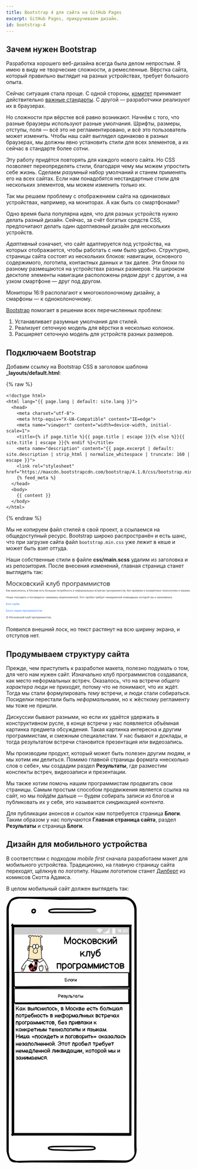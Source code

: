 ```yaml
---
title: Bootstrap 4 для сайта на GitHub Pages
excerpt: GitHub Pages, прикручиваем дизайн.
id: bootstrap-4
---
```


## Зачем нужен Bootstrap

Разработка хорошего веб-дизайна всегда была делом непростым. Я имею в виду не творческие сложности, а ремесленные. Вёрстка сайта,
который правильно выглядит на разных устройствах, требует большого опыта.

Сейчас ситуация стала проще. С одной стороны, [комитет](http://www.w3.org/) принимает действительно [важные стандарты](http://www.w3.org/TR/css-grid-1/).
С другой&nbsp;&mdash; разработчики реализуют их в браузерах.

Но сложности при вёрстке всё равно возникают. Начнём с того, что разные браузеры используют разные умолчания. Шрифты, размеры,
отступы, поля&nbsp;&mdash; всё это не регламентировано, и всё это пользователь может изменить. Чтобы наш сайт выглядел
одинаково в разных браузерах, мы должны явно установить стили для всех элементов, а их сейчас в стандарте более сотни.

Эту работу придётся повторять для каждого нового сайта. Но CSS позволяет переопределять стили, благодаря чему мы можем упростить себе жизнь.
Сделаем *разумный* набор умолчаний и станем применять его на всех сайтах. Если нам понадобятся нестандартные стили для нескольких
элементов, мы можем изменить только их.

Так мы решаем проблему с отображением сайта на одинаковых устройствах, например, на мониторах. А как быть со смартфонами?

Одно время была популярна идея, что для разных устройств нужно делать разный дизайн. Сейчас, за счёт богатых средств CSS, предпочитают
делать один *адаптиваный* дизайн для нескольких устройств.

*Адаптивный* означает, что сайт адаптируется под устройства, на которых отображается, чтобы работать с ним было удобно.
Структурно, страницы сайта состоят из нескольких блоков: навигации, основного содержимого, логотипа, контактных данных и так далее. Эти блоки
по разному размещаются на устройствах разных размеров. На широком десктопе элементы навигации расположены рядом друг с другом, а на узком
смартфоне&nbsp;&mdash; друг под другом.

Мониторы 16:9 располагают к многоколоночному дизайну, а смарфоны&nbsp;&mdash; к одноколоночному.

[Bootstrap](https://getbootstrap.com/) помогает в решении всех перечисленных проблем:

1. Устанавливает разумные умолчания для стилей.
1. Реализует сеточную модель для вёрстки в несколько колонок.
1. Расширяет сеточную модель для устройств разных размеров.

## Подключаем Bootstrap

Добавим ссылку на Bootstrap CSS в заголовок шаблона **\_layouts/default.html**:

{% raw %}
```liquid
<!doctype html>
<html lang="{{ page.lang | default: site.lang }}">
  <head>
    <meta charset="utf-8">
    <meta http-equiv="X-UA-Compatible" content="IE=edge">
    <meta name="viewport" content="width=device-width, initial-scale=1">
    <title>{% if page.title %}{{ page.title | escape }}{% else %}}{{ site.title | escape }}{% endif %}</title>
    <meta name="description" content="{{ page.excerpt | default: site.description | strip_html | normalize_whitespace | truncate: 160 | escape }}">
    <link rel="stylesheet" href="https://maxcdn.bootstrapcdn.com/bootstrap/4.1.0/css/bootstrap.min.css">
    {% feed_meta %}
  </head>
  <body>
    {{ content }}
  </body>
</html>
```	
{% endraw %}

Мы не копируем файл стилей в свой проект, а ссылаемся на общедоступный ресурс. Bootstrap широко распространён и есть шанс, что
при загрузке сайта файл `bootstrap.min.css` уже лежит в кеше и может быть взят оттуда.

Наши собственные стили в файле **css/main.scss** удалим из заголовка и из репозитория. После внесения изменений, главная страница станет выглядеть так:

![Страница с подключенным CSS](bootstrap-4-just-css.png)

Появился внешний лоск, но текст растянут на всю ширину экрана, и отступов нет.

## Продумываем структуру сайта

Прежде, чем приступить к разработке макета, полезно подумать о том, для чего нам нужен сайт. Изначально клуб программистов создавался,
как место неформальных встреч. Оказалось, что на встречи *общего характера* люди не приходят, потому что не понимают,
что их ждёт. Тогда мы стали формулировать *тему* встречи, и люди стали собираться. Посиделки перестали быть *неформальными*, но
к жёсткому регламенту мы тоже не пришли.

Дискуссии бывают разными, но если их удаётся удержать в конструктивном русле, в конце встречи у нас появляется объёмная картинка предмета обсуждения.
Такая картинка интересна и другим программистам, и смежным специалистам. У нас бывают и доклады, и тогда результатом встречи становится
презентация или видеозапись.

Мы производим продукт, который может быть полезен другим людям, и мы хотим им делиться. Помимо главной страницы формата «несколько слов
о себе», мы создадим раздел **Результаты**, где разместим конспекты встреч, видеозаписи и презентации.

Мы также хотим помочь нашим программистам продвигать свои страницы. Самым простым способом продвижения является ссылка на сайт, но мы пойдём
дальше&nbsp;&mdash; будем собирать записи из блогов и публиковать их у себя, это называется *синдикацией контента*.

Для публикации анонсов и ссылок нам потребуется страница **Блоги**. Таким образом у нас получаются **Главная страница сайта**, раздел **Результаты**
и страница **Блоги**.

## Дизайн для мобильного устройства

В соответствии с подходом *mobile first* сначала разработаем макет для мобильного устройства. Традиционно, на главную страницу сайта
переходят, щёлкнув по логотипу. Нашим логотипом станет [Дилберт](http://dilbert.com/) из комиксов Скотта Адамса.

В целом мобильный сайт должен выглядеть так:

![Макет сайта для мобильных устройств](bootstrap-4-smartphone.png)
